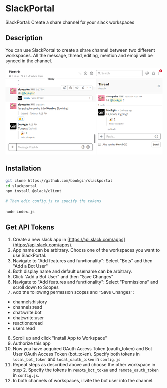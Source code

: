 # SlackPortal

SlackPortal: Create a share channel for your slack workspaces

## Description

You can use SlackPortal to create a share channel between two different workspaces. All the message, thread, editing, mention and emoji will be synced in the channel.

![](demo.png)

## Installation

```sh
git clone https://github.com/bookgin/slackportal
cd slackportal
npm install @slack/client

# Then edit config.js to specify the tokens

node index.js
```

## Get API Tokens

1. Create a new slack app in [https://api.slack.com/apps](https://api.slack.com/apps).
2. App name can be arbitrary. Choose one of the workspaces you want to use SlackPortal.
3. Navigate to "Add features and functionality": Select "Bots" and then "Add a Bot User"
4. Both display name and default username can be arbitrary.
5. Click "Add a Bot User" and then "Save Changes"
6. Navigate to "Add features and functionality": Select "Permissions" and scroll down to Scopes
7. Add the following permission scopes and "Save Changes":
  - channels:history
  - channels:read
  - chat:write:bot
  - chat:write:user
  - reactions:read
  - users:read
8. Scroll up and click "Install App to Workspace"
9. Authorize this app
10. Now you have acquired OAuth Access Token (oauth\_token) and Bot User OAuth Access Token (bot\_token). Specify both tokens in `local_bot_token` and `local_oauth_token` in `config.js`
11. Repeat steps as described above and choose the other workspace in step 2. Specify the tokens in `remote_bot_token` and `remote_oauth_token` in `config.js`.
12. In both channels of workspaces, invite the bot user into the channel.
